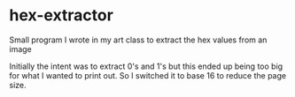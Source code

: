 hex-extractor
=============

Small program I wrote in my art class to extract the hex values from an image

Initially the intent was to extract 0's and 1's but this ended up being too big for what I wanted to print out. So I switched it to base 16 to reduce the page size.
